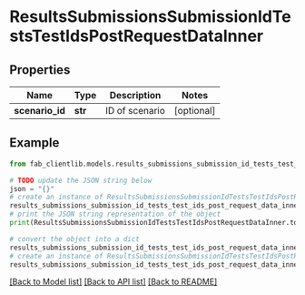 # ResultsSubmissionsSubmissionIdTestsTestIdsPostRequestDataInner


## Properties

Name | Type | Description | Notes
------------ | ------------- | ------------- | -------------
**scenario_id** | **str** | ID of scenario | [optional] 

## Example

```python
from fab_clientlib.models.results_submissions_submission_id_tests_test_ids_post_request_data_inner import ResultsSubmissionsSubmissionIdTestsTestIdsPostRequestDataInner

# TODO update the JSON string below
json = "{}"
# create an instance of ResultsSubmissionsSubmissionIdTestsTestIdsPostRequestDataInner from a JSON string
results_submissions_submission_id_tests_test_ids_post_request_data_inner_instance = ResultsSubmissionsSubmissionIdTestsTestIdsPostRequestDataInner.from_json(json)
# print the JSON string representation of the object
print(ResultsSubmissionsSubmissionIdTestsTestIdsPostRequestDataInner.to_json())

# convert the object into a dict
results_submissions_submission_id_tests_test_ids_post_request_data_inner_dict = results_submissions_submission_id_tests_test_ids_post_request_data_inner_instance.to_dict()
# create an instance of ResultsSubmissionsSubmissionIdTestsTestIdsPostRequestDataInner from a dict
results_submissions_submission_id_tests_test_ids_post_request_data_inner_from_dict = ResultsSubmissionsSubmissionIdTestsTestIdsPostRequestDataInner.from_dict(results_submissions_submission_id_tests_test_ids_post_request_data_inner_dict)
```
[[Back to Model list]](../README.md#documentation-for-models) [[Back to API list]](../README.md#documentation-for-api-endpoints) [[Back to README]](../README.md)


